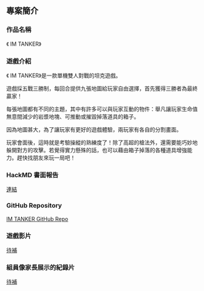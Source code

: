## 專案簡介

### 作品名稱

《 IM TANKER》

### 遊戲介紹

《 IM TANKER》是一款單機雙人對戰的坦克遊戲。

遊戲採五戰三勝制，每回合提供九張地圖給玩家自由選擇，首先獲得三勝者為最終贏家！

每張地圖都有不同的主題，其中有許多可以與玩家互動的物件：舉凡讓玩家生命值無意間減少的岩漿地塊、可推動或摧毀掉落道具的箱子。

因為地圖甚大，為了讓玩家有更好的遊戲體驗，兩玩家有各自的分割畫面。

玩家會面後，這時就是考驗操縱的熟練度了！除了高超的槍法外，還需要能巧妙地躲開對方的攻擊。若覺得實力懸殊的話，也可以藉由箱子掉落的各種道具增強能力。趕快找朋友來玩一局吧！

### HackMD 書面報告

[連結](https://hackmd.io/@ruby0322/HJBBKHgTY)

### GitHub Repository

[IM TANKER GitHub Repo](https://github.com/ruby0322/PD110-1-FP.git)

### 遊戲影片

[待補]()

### 組員像家長展示的紀錄片

[待補]()
